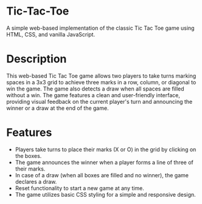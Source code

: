 # Tic-Tac-Toe
A simple web-based implementation of the classic Tic Tac Toe game using HTML, CSS, and vanilla JavaScript.

# Description
This web-based Tic Tac Toe game allows two players to take turns marking spaces in a 3x3 grid to achieve three marks in a row, column, or diagonal to win the game. The game also detects a draw when all spaces are filled without a win.
The game features a clean and user-friendly interface, providing visual feedback on the current player's turn and announcing the winner or a draw at the end of the game.

# Features
* Players take turns to place their marks (X or O) in the grid by clicking on the boxes.
* The game announces the winner when a player forms a line of three of their marks.
* In case of a draw (when all boxes are filled and no winner), the game declares a draw.
* Reset functionality to start a new game at any time.
* The game utilizes basic CSS styling for a simple and responsive design.
